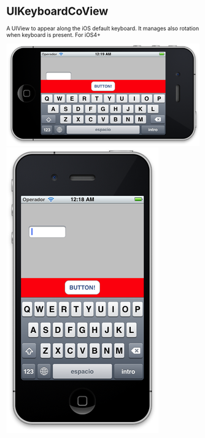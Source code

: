 UIKeyboardCoView
================

A UIView to appear along the iOS default keyboard. It manages also rotation when keyboard
is present. For iOS4+

![Landscape Image](/landscape.png "Landscape Image")
![Portrait Image](/portrait.png "Portrait Image")